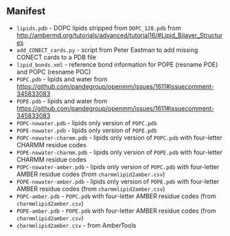 ## Manifest

* `lipids.pdb` - DOPC lipids stripped from `DOPC_128.pdb` from http://ambermd.org/tutorials/advanced/tutorial16/#Lipid_Bilayer_Structures
* `add_CONECT_cards.py` - script from Peter Eastman to add missing CONECT cards to a PDB file
* `lipid_bonds.xml` - reference bond information for POPE (resname POE) and POPC (resname POC)
* `POPC.pdb` - lipids and water from https://github.com/pandegroup/openmm/issues/1611#issuecomment-345833083
* `POPE.pdb` - lipids and water from https://github.com/pandegroup/openmm/issues/1611#issuecomment-345833083
* `POPC-nowater.pdb` - lipids only version of `POPC.pdb`
* `POPE-nowater.pdb` - lipids only version of `POPE.pdb`
* `POPC-nowater-charmm.pdb` - lipids only version of `POPC.pdb` with four-letter CHARMM residue codes
* `POPE-nowater-charmm.pdb` - lipids only version of `POPE.pdb` with four-letter CHARMM residue codes
* `POPC-nowater-amber.pdb` - lipids only version of `POPC.pdb` with four-letter AMBER residue codes (from `charmmlipid2amber.csv`)
* `POPE-nowater-amber.pdb` - lipids only version of `POPE.pdb` with four-letter AMBER residue codes (from `charmmlipid2amber.csv`)
* `POPC-amber.pdb` - `POPC.pdb` with four-letter AMBER residue codes (from `charmmlipid2amber.csv`)
* `POPE-amber.pdb` - `POPE.pdb` with four-letter AMBER residue codes (from `charmmlipid2amber.csv`)
* `charmmlipid2amber.csv` - from AmberTools
